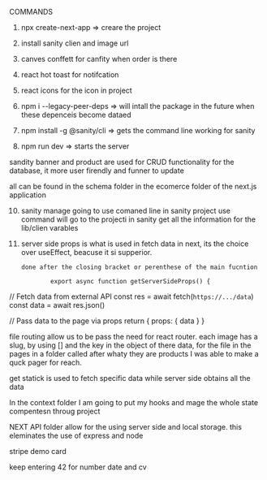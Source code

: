 
COMMANDS 
1. npx create-next-app   => creare the project
2. install sanity clien and image url
3. canves conffett for canfity when order is there
4. react hot toast for notifcation
5. react icons for the icon in project
7. npm i --legacy-peer-deps  => will intall the package in the future when these depenceis become dataed

 8. npm install -g @sanity/cli => gets the command line working for sanity
 9. npm run dev  => starts the server

 sandity banner and product are used for CRUD functionality for the database, it more user firendly and funner to update

all can be found in the schema folder in the ecomerce folder of the next.js application

10. sanity manage
        going to use comaned line in sanity project use command will go to the 
        projecti in sanity get all the information for the lib/clien varables

11. server side props is what is used in fetch data in next, its the choice over useEffect, beacuse it si supperior.

        done after the closing bracket or perenthese of the main fucntion

                export async function getServerSideProps() {
  // Fetch data from external API
  const res = await fetch(`https://.../data`)
  const data = await res.json()

  // Pass data to the page via props
  return { props: { data } }

file routing allow us to be pass the need for react router.
each image has a slug, by using [] and the key in the object of there data, for the file in the pages in a folder called after whaty they are products I was able to make a quck pager for reach.


get statick is used to fetch specific data while server side obtains all the data


In the context folder I am going to put my hooks and mage the whole state compentesn throug project

NEXT  API folder allow for the using server side and local storage.
        this eleminates the use of express and node



stripe demo card

keep entering 42 for number date and cv